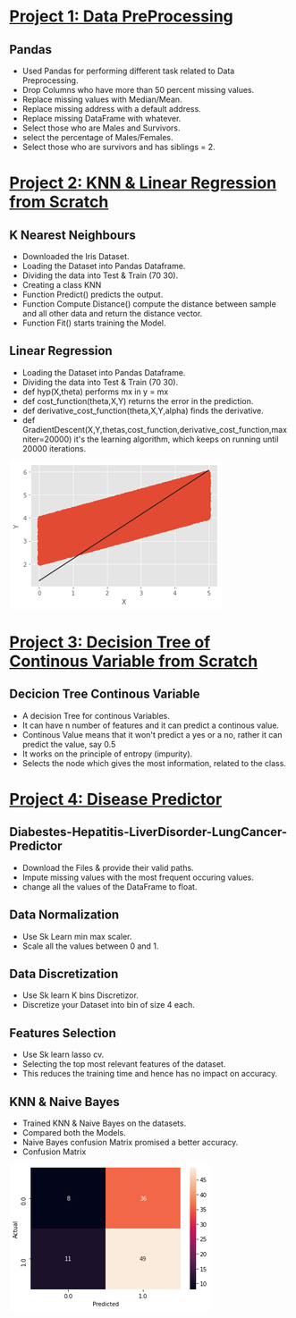 
# [Project 1: Data PreProcessing](https://github.com/saqibijaz/Data-Preprocessing-Pandas)
## Pandas
* Used Pandas for performing different task related to Data Preprocessing.
* Drop Columns who have more than 50 percent missing values.
* Replace missing values with Median/Mean.
* Replace missing address with a default address.
* Replace missing DataFrame with whatever.
* Select those who are Males and Survivors.
* select the percentage of Males/Females.
* Select those who are survivors and has siblings = 2.

# [Project 2: KNN & Linear Regression from Scratch](https://github.com/saqibijaz/KNN-LinearRegressionFrom-Scratch)
## K Nearest Neighbours
* Downloaded the Iris Dataset.
* Loading the Dataset into Pandas Dataframe.
* Dividing the data into Test & Train (70 30).
* Creating a class KNN
* Function Predict() predicts the output.
* Function Compute Distance() compute the distance between sample and all other data and return the distance vector.
* Function Fit() starts training the Model.

## Linear Regression
* Loading the Dataset into Pandas Dataframe.
* Dividing the data into Test & Train (70 30).
* def hyp(X,theta) performs mx in y = mx
* def cost_function(theta,X,Y) returns the error in the prediction. 
* def derivative_cost_function(theta,X,Y,alpha) finds the derivative.
* def GradientDescent(X,Y,thetas,cost_function,derivative_cost_function,maxniter=20000) it's the learning algorithm, which keeps on running until 20000 iterations.
 
![](/images/LR.png)

# [Project 3: Decision Tree of Continous Variable from Scratch](https://github.com/saqibijaz/Deciscion-Tree-Continous-Variable)
## Decicion Tree Continous Variable
* A decision Tree for continous Variables.
* It can have n number of features and it can predict a continous value.
* Continous Value means that it won't predict a yes or a no, rather it can predict the value, say 0.5
* It works on the principle of entropy (impurity).
* Selects the node which gives the most information, related to the class.

# [Project 4: Disease Predictor](https://github.com/saqibijaz/Diabestes-Hepatitis-LiverDisorder-LungCancer-Predictor)
## Diabestes-Hepatitis-LiverDisorder-LungCancer-Predictor
* Download the Files & provide their valid paths.
* Impute missing values with the most frequent occuring values.
* change all the values of the DataFrame to float.

## Data Normalization
* Use Sk Learn min max scaler.
* Scale all the values between 0 and 1.

## Data Discretization
* Use Sk learn K bins Discretizor.
* Discretize your Dataset into bin of size 4 each.

## Features Selection
* Use Sk learn lasso cv.
* Selecting the top most relevant features of the dataset.
* This reduces the training time and hence has no impact on accuracy.

## KNN & Naive Bayes
* Trained KNN & Naive Bayes on the datasets.
* Compared both the Models.
* Naive Bayes confusion Matrix promised a better accuracy.
* Confusion Matrix

![](/images/naiv.png)

